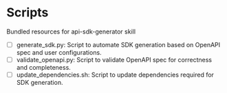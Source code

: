 # Scripts

Bundled resources for api-sdk-generator skill

- [ ] generate_sdk.py: Script to automate SDK generation based on OpenAPI spec and user configurations.
- [ ] validate_openapi.py: Script to validate OpenAPI spec for correctness and completeness.
- [ ] update_dependencies.sh: Script to update dependencies required for SDK generation.
